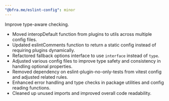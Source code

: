 ```yaml
---
"@bfra.me/eslint-config": minor
---
```


Improve type-aware checking.

- Moved interopDefault function from plugins to utils across multiple config files.
- Updated eslintComments function to return a static config instead of requiring plugins dynamically.
- Refactored fallback options interface to use `interface` instead of `type`.
- Adjusted various config files to improve type safety and consistency in handling optional properties.
- Removed dependency on eslint-plugin-no-only-tests from vitest config and adjusted related rules.
- Enhanced error handling and type checks in package utilities and config reading functions.
- Cleaned up unused imports and improved overall code readability.
